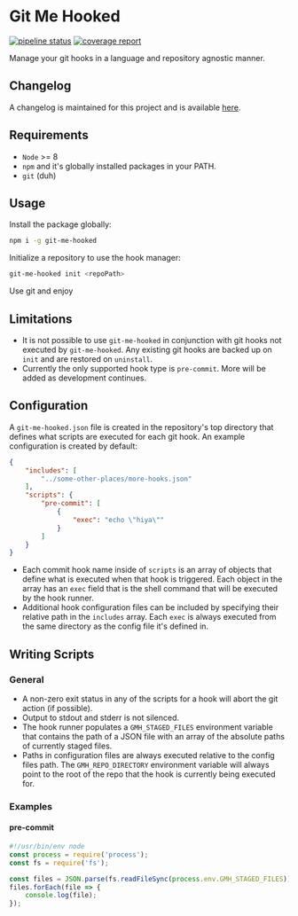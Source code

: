 # Git Me Hooked

[![pipeline status](https://gitlab.com/michael-johnson/git-me-hooked/badges/develop/pipeline.svg)](https://gitlab.com/michael-johnson/git-me-hooked/commits/develop) 
[![coverage report](https://gitlab.com/michael-johnson/git-me-hooked/badges/develop/coverage.svg)](https://gitlab.com/michael-johnson/git-me-hooked/commits/develop)

Manage your git hooks in a language and repository agnostic manner.


## Changelog

A changelog is maintained for this project and is available [here](https://gitlab.com/michael-johnson/git-me-hooked/blob/develop/CHANGELOG.md).


## Requirements

* `Node` >= 8
* `npm` and it's globally installed packages in your PATH.
* `git` (duh)


## Usage

Install the package globally:

```bash
npm i -g git-me-hooked
```

Initialize a repository to use the hook manager:

```bash
git-me-hooked init <repoPath>
```

Use git and enjoy


## Limitations

* It is not possible to use `git-me-hooked` in conjunction with git hooks not executed by `git-me-hooked`. Any existing git hooks are backed up on `init` and are restored on `uninstall`.
* Currently the only supported hook type is `pre-commit`. More will be added as development continues.


## Configuration

A `git-me-hooked.json` file is created in the repository's top directory that defines what scripts are executed for each git hook. An example configuration is created by default:
```json
{
    "includes": [
        "../some-other-places/more-hooks.json"
    ],
    "scripts": {
        "pre-commit": [
            {
                "exec": "echo \"hiya\""
            }
        ]
    }
}
```

* Each commit hook name inside of `scripts` is an array of objects that define what is executed when that hook is triggered. Each object in the array has an `exec` field that is the shell command that will be executed by the hook runner.
* Additional hook configuration files can be included by specifying their relative path in the `includes` array. Each `exec` is always executed from the same directory as the config file it's defined in.

## Writing Scripts
### General
* A non-zero exit status in any of the scripts for a hook will abort the git action (if possible).
* Output to stdout and stderr is not silenced.
* The hook runner populates a `GMH_STAGED_FILES` environment variable that contains the path of a JSON file with an array of the absolute paths of currently staged files.
* Paths in configuration files are always executed relative to the config files path. The `GMH_REPO_DIRECTORY` environment variable will always point to the root of the repo that the hook is currently being executed for.

### Examples
#### pre-commit
```javascript
#!/usr/bin/env node
const process = require('process');
const fs = require('fs');

const files = JSON.parse(fs.readFileSync(process.env.GMH_STAGED_FILES));
files.forEach(file => {
    console.log(file);
});
```
